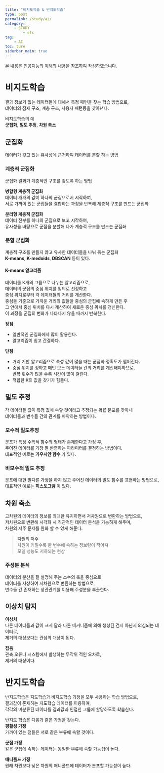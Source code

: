 ```yaml
---
title: "비지도학습 & 반지도학습"
type: post
permalink: /study/ai/
category: 
    - STUDY
        - etc
tag:
    - AI
toc: ture
siderbar_main: true
---
```

본 내용은 [인공지능의 이해](https://www.edwith.org/knusw-ai)의 내용을 참조하여 작성하였습니다.  

# 비지도학습
결과 정보가 없는 데이터들에 대해서 특정 패턴을 찾는 학습 방법으로,  
데이터의 잠재 구조, 계층 구조, 사용자 패턴등을 찾아낸다.  

비지도학습의 예  
**군집화**, **밀도 추정**, **차원 축소**

## 군집화
데이터가 갖고 있는 유사성에 근거하여 데이터를 분할 하는 방법

### 계층적 군집화
군집화 결과가 계층적인 구조를 갖도록 하는 방법

**병합형 계층적 군집화**  
데이터 개개의 값이 하나의 군집으로서 시작하여,  
서로 가까이 있는 군집들을 결합하는 과정을 반복해 계층적 구조를 만드는 군집화  

**분리형 계층적 군집화**  
데이터 전부를 하나의 군집으로 보고 시작하여,  
유사성을 바탕으로 군집을 분할해 나가 계층적 구조를 만드는 군집화

### 분할 군집화
계층적 구조를 만들지 않고 유사한 데이터들을 나눠 묶는 군집화  
**K-means**, **K-medoids**, **DBSCAN** 등이 있다.  

#### K-means 알고리즘
데이터를 K개의 그룹으로 나누는 알고리즘으로,  
데이터의 군집의 중심 위치를 임의로 선정하고  
중심 위치로부터 각 데이터들의 거리를 계산한다.  
중심을 기준으로 가까운 거리의 값들을 중심의 군집에 속하게 만든 후  
그 안에서 중심 위치를 다시 계산하여 새로운 중심 위치를 갱신한다.  
이 과정을 군집의 변화가 나타나지 않을 때까지 반복한다.  

**장점**  
- 일반적인 군집화에서 많이 활용한다.  
- 알고리즘이 쉽고 간결하다.  

**단점**  
- 거리 기반 알고리즘으로 속성 값이 많을 때는 군집화 정확도가 떨어진다.  
- 중심 위치를 정하고 매번 모든 데이터들 간의 거리를 계산해야하므로,  
   반복 횟수가 많을 수록 시간이 많이 걸린다.  
- 적합한 K의 값을 찾기가 힘들다.

## 밀도 추정
각 데이터들 값이 특정 값에 속할 것이라고 추정되는 확률 분포를 찾아내  
데이터들과 변수들 간의 관계를 파악하는 방법이다.  

### 모수적 밀도추정
분포가 특정 수학적 함수의 형태가 존재한다고 가정 후,  
주어진 데이터를 가장 잘 반영하는 파라미터를 결정하는 방법이다.  
대표적인 예로는 **가우시안 함수** 가 있다.

### 비모수적 밀도 추정
분포에 대한 별다른 가정을 하지 않고 주어진 데이터의 밀도 함수를 표현하는 방법으로,  
대표적인 예로는 **히스토그램** 이 있다.  

## 차원 축소
고차원의 데이터의 정보를 최대한 유지하면서 저차원으로 변환하는 방법으로,  
저차원으로 변환해 시각화 시 직관적인 데이터 분석을 가능하게 해주며,  
차원의 저주 문제를 완화 할 수 있게 해준다.  
> **차원의 저주**  
> 차원이 커질수록 한 변수에 속하는 정보량이 적어져  
> 모델 성능도 저하되는 현상

### 주성분 분석
데이터의 분산을 잘 설명해 주는 소수의 축을 중심으로  
데이터를 사상하여 저차원으로 변환하는 방법으로,  
변수들 간 존재하는 상관관계를 이용해 주성분을 추출한다.  

## 이상치 탐지
**이상치**  
다른 데이터들과 값이 크게 달라 다른 메커니즘에 의해 생성된 건지 아닌지 의심되는 데이터로,  
제거의 대상보다는 관심의 대상이 된다.  

**잡음**  
관측 오류나 시스템에서 발생하는 무작위 적인 오차로,  
제거의 대상이다.  

# 반지도학습
반지도학습은 지도학습과 비지도학습 과정을 모두 사용하는 학습 방법으로,  
결과값이 존재하는 지도학습 데이터를 이용하여,  
각각의 미분류된 데이터를 결과값과 인접한 그룹에 할당하도록 학습한다.

반지도 학습은 다음과 같은 가정을 갖는다.  
**평활성 가정**  
가까이 있는 점들은 서로 같은 부류에 속할 것이다.
 
**군집 가정**  
같은 군집에 속하는 데이터는 동일한 부류에 속할 가능섭이 높다.

**매니폴드 가정**  
원래 차원보다 낮은 차원의 매니폴드에 데이터가 분포할 가능성이 높다.